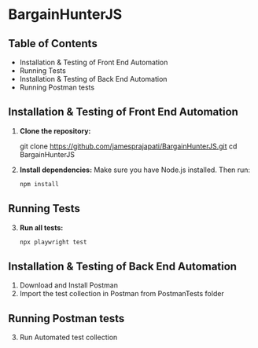 # BargainHunterJS

## Table of Contents
- Installation & Testing of Front End Automation
- Running Tests
- Installation & Testing of Back End Automation
- Running Postman tests


## Installation & Testing of Front End Automation

1. **Clone the repository:**

   git clone https://github.com/jamesprajapati/BargainHunterJS.git
   cd BargainHunterJS

2. **Install dependencies:** Make sure you have Node.js installed. Then run:   
    ```bash
    npm install
    ```
## Running Tests
3. **Run all tests:**
   ```bash
   npx playwright test
   ```  
## Installation & Testing of Back End Automation

1. Download and Install Postman 
2. Import the test collection in Postman from PostmanTests folder

##  Running Postman tests
3. Run Automated test collection 
